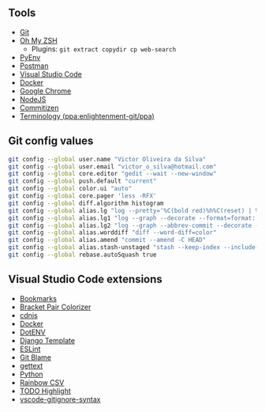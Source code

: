 
## Tools

- [Git](https://git-scm.com/book/en/v2/Getting-Started-Installing-Git)
- [Oh My ZSH](https://github.com/robbyrussell/oh-my-zsh)
    - Plugins: `git extract copydir cp web-search`
- [PyEnv](https://github.com/pyenv/pyenv)
- [Postman](https://www.getpostman.com/apps)
- [Visual Studio Code](https://code.visualstudio.com/download)
- [Docker](https://www.docker.com/get-docker)
- [Google Chrome](https://www.google.com.br/chrome/)
- [NodeJS](https://nodejs.org/en/download/package-manager/#debian-and-ubuntu-based-linux-distributions)
- [Commitizen](https://github.com/commitizen/cz-cli)
- [Terminology (ppa:enlightenment-git/ppa)](https://www.enlightenment.org/about-terminology)

## Git config values

```bash
git config --global user.name "Victor Oliveira da Silva"
git config --global user.email "victor_o_silva@hotmail.com"
git config --global core.editor "gedit --wait --new-window"
git config --global push.default "current"
git config --global color.ui "auto"
git config --global core.pager 'less -RFX'
git config --global diff.algorithm histogram
git config --global alias.lg "log --pretty='%C(bold red)%h%C(reset) | %C(bold cyan)%d%C(reset) %s %C(bold green)(%cr)%C(reset) %C(bold yellow)[%an]%C(reset)'"
git config --global alias.lg1 "log --graph --decorate --format=format:'%C(bold blue)%h%C(reset) %C(bold yellow)%d%C(reset) %s %C(cyan)%an%C(reset) %C(bold green)(%ar)%C(reset)' --all"
git config --global alias.lg2 "log --graph --abbrev-commit --decorate --format=format:'%C(bold blue)%h%C(reset) - %C(bold green)(%ar)%C(reset) %C(white)%s%C(reset) %C(dim white)- %an%C(reset)%C(bold yellow)%d%C(reset)'"
git config --global alias.worddiff "diff --word-diff=color"
git config --global alias.amend "commit --amend -C HEAD"
git config --global alias.stash-unstaged "stash --keep-index --include-untracked"
git config --global rebase.autoSquash true
```
## Visual Studio Code extensions

- [Bookmarks](https://marketplace.visualstudio.com/items?itemName=alefragnani.Bookmarks)
- [Bracket Pair Colorizer](https://marketplace.visualstudio.com/items?itemName=CoenraadS.bracket-pair-colorizer)
- [cdnjs](https://marketplace.visualstudio.com/items?itemName=JakeWilson.vscode-cdnjs)
- [Docker](https://marketplace.visualstudio.com/items?itemName=PeterJausovec.vscode-docker)
- [DotENV](https://marketplace.visualstudio.com/items?itemName=mikestead.dotenv)
- [Django Template](https://marketplace.visualstudio.com/items?itemName=bibhasdn.django-html)
- [ESLint](https://marketplace.visualstudio.com/items?itemName=dbaeumer.vscode-eslint)
- [Git Blame](https://marketplace.visualstudio.com/items?itemName=waderyan.gitblame)
- [gettext](https://marketplace.visualstudio.com/items?itemName=mrorz.language-gettext)
- [Python](https://marketplace.visualstudio.com/items?itemName=ms-python.python)
- [Rainbow CSV](https://marketplace.visualstudio.com/items?itemName=mechatroner.rainbow-csv)
- [TODO Highlight](https://marketplace.visualstudio.com/items?itemName=wayou.vscode-todo-highlight)
- [vscode-gitignore-syntax](https://marketplace.visualstudio.com/items?itemName=dunstontc.vscode-gitignore-syntax)
